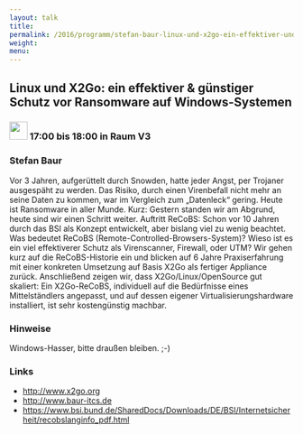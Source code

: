 ```yaml
---
layout: talk
title:
permalink: /2016/programm/stefan-baur-linux-und-x2go-ein-effektiver-und-guenstiger-schutz-vor-ransomware-auf-windows-systemen/
weight:
menu:
---
```

## Linux und X2Go: ein  effektiver & günstiger Schutz vor Ransomware auf Windows-Systemen

### <img height = "32" src="../../../images/talk.svg"> 17:00 bis 18:00 in Raum V3

### Stefan Baur

Vor 3 Jahren, aufgerüttelt durch Snowden, hatte jeder Angst, per Trojaner ausgespäht zu werden. Das Risiko, durch einen Virenbefall nicht mehr an seine Daten zu kommen, war im Vergleich zum „Datenleck“ gering. Heute ist Ransomware in aller Munde. Kurz: Gestern standen wir am Abgrund, heute sind wir einen Schritt weiter. Auftritt ReCoBS: Schon vor 10 Jahren durch das BSI als Konzept entwickelt, aber bislang viel zu wenig beachtet. Was bedeutet ReCoBS (Remote-Controlled-Browsers-System)? Wieso ist es ein viel effektiverer Schutz als Virenscanner, Firewall, oder UTM? Wir gehen kurz auf die ReCoBS-Historie ein und blicken auf 6 Jahre Praxiserfahrung mit einer konkreten Umsetzung auf Basis X2Go als fertiger Appliance zurück. Anschließend zeigen wir, dass X2Go/Linux/OpenSource gut skaliert: Ein X2Go-ReCoBS, individuell auf die Bedürfnisse eines Mittelständlers angepasst, und auf dessen eigener Virtualisierungshardware installiert, ist sehr kostengünstig machbar.

### Hinweise

Windows-Hasser, bitte draußen bleiben. ;-)

### Links

- <a href="http://www.x2go.org" target="_blank">http://www.x2go.org</a>
- <a href="http://www.baur-itcs.de" target="_blank">http://www.baur-itcs.de</a>
- <a href="https://www.bsi.bund.de/SharedDocs/Downloads/DE/BSI/Internetsicherheit/recobslanginfo_pdf.html" target="_blank">https://www.bsi.bund.de/SharedDocs/Downloads/DE/BSI/Internetsicherheit/recobslanginfo_pdf.html</a>
